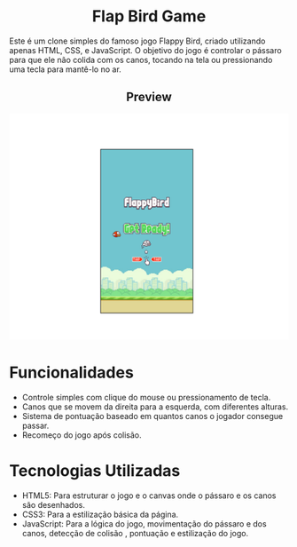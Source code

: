 <h1 align="center">Flap Bird Game</h1>
 
Este é um clone simples do famoso jogo Flappy Bird, criado utilizando apenas HTML, CSS, e JavaScript. O objetivo do jogo é controlar o pássaro para que ele não colida com os canos, tocando na tela ou pressionando uma tecla para mantê-lo no ar.

<h2 align="center">Preview</h2>

<div align="center">
 <img src = 'https://github.com/GustavoMoraes22/Flap-Bird/blob/main/assets/page.png'>
</div>

# Funcionalidades
* Controle simples com clique do mouse ou pressionamento de tecla.
* Canos que se movem da direita para a esquerda, com diferentes alturas.
* Sistema de pontuação baseado em quantos canos o jogador consegue passar.
* Recomeço do jogo após colisão.

# Tecnologias Utilizadas
* HTML5: Para estruturar o jogo e o canvas onde o pássaro e os canos são desenhados.
* CSS3: Para a estilização básica da página.
* JavaScript: Para a lógica do jogo, movimentação do pássaro e dos canos, detecção de colisão , pontuação e estilização do jogo.
